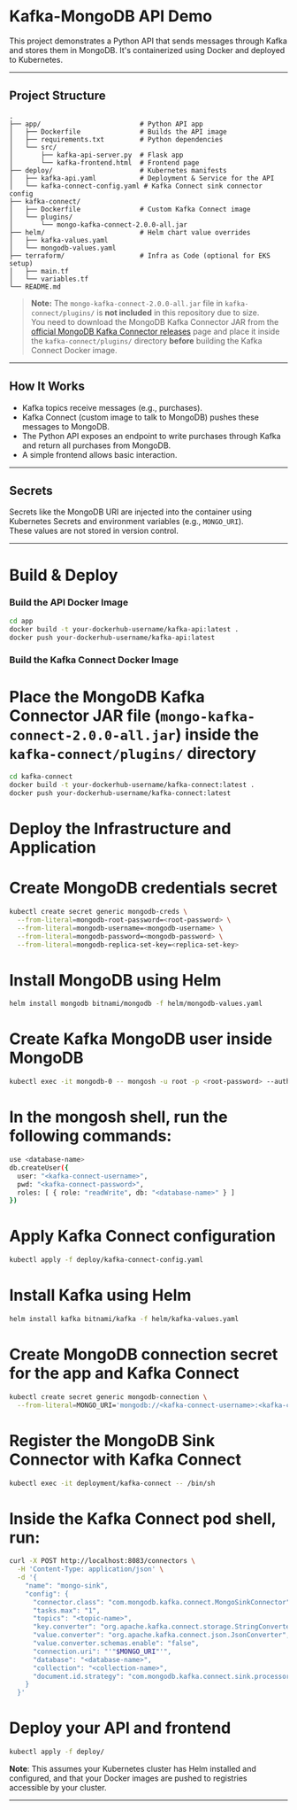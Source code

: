 # Kafka-MongoDB API Demo

This project demonstrates a Python API that sends messages through Kafka and stores them in MongoDB. It's containerized using Docker and deployed to Kubernetes.

---

## Project Structure

```
.
├── app/                         # Python API app
│   ├── Dockerfile               # Builds the API image
│   ├── requirements.txt         # Python dependencies
│   └── src/
│       ├── kafka-api-server.py  # Flask app
│       └── kafka-frontend.html  # Frontend page
├── deploy/                      # Kubernetes manifests
│   ├── kafka-api.yaml           # Deployment & Service for the API
│   └── kafka-connect-config.yaml # Kafka Connect sink connector config
├── kafka-connect/
│   ├── Dockerfile               # Custom Kafka Connect image
│   └── plugins/
│       └── mongo-kafka-connect-2.0.0-all.jar
├── helm/                        # Helm chart value overrides
│   ├── kafka-values.yaml
│   └── mongodb-values.yaml
├── terraform/                   # Infra as Code (optional for EKS setup)
│   ├── main.tf
│   └── variables.tf
└── README.md
```


> **Note:** The `mongo-kafka-connect-2.0.0-all.jar` file in `kafka-connect/plugins/` is **not included** in this repository due to size.  
> You need to download the MongoDB Kafka Connector JAR from the [official MongoDB Kafka Connector releases](https://github.com/mongodb/mongo-kafka/releases) page and place it inside the `kafka-connect/plugins/` directory **before** building the Kafka Connect Docker image.

---

## How It Works

- Kafka topics receive messages (e.g., purchases).
- Kafka Connect (custom image to talk to MongoDB) pushes these messages to MongoDB.
- The Python API exposes an endpoint to write purchases through Kafka and return all purchases from MongoDB.
- A simple frontend allows basic interaction.

---

## Secrets

Secrets like the MongoDB URI are injected into the container using Kubernetes Secrets and environment variables (e.g., `MONGO_URI`).  
These values are not stored in version control.

---
# Build & Deploy

### Build the API Docker Image
```bash
cd app
docker build -t your-dockerhub-username/kafka-api:latest .
docker push your-dockerhub-username/kafka-api:latest
```
### Build the Kafka Connect Docker Image

# Place the MongoDB Kafka Connector JAR file (`mongo-kafka-connect-2.0.0-all.jar`) inside the `kafka-connect/plugins/` directory

```bash
cd kafka-connect
docker build -t your-dockerhub-username/kafka-connect:latest .
docker push your-dockerhub-username/kafka-connect:latest
```

# Deploy the Infrastructure and Application

# Create MongoDB credentials secret
```bash
kubectl create secret generic mongodb-creds \
  --from-literal=mongodb-root-password=<root-password> \
  --from-literal=mongodb-username=<mongodb-username> \
  --from-literal=mongodb-password=<mongodb-password> \
  --from-literal=mongodb-replica-set-key=<replica-set-key>
```
# Install MongoDB using Helm
```bash
helm install mongodb bitnami/mongodb -f helm/mongodb-values.yaml
```
# Create Kafka MongoDB user inside MongoDB
```bash
kubectl exec -it mongodb-0 -- mongosh -u root -p <root-password> --authenticationDatabase admin
```
# In the mongosh shell, run the following commands:
```bash
use <database-name>
db.createUser({
  user: "<kafka-connect-username>",
  pwd: "<kafka-connect-password>",
  roles: [ { role: "readWrite", db: "<database-name>" } ]
})
```
# Apply Kafka Connect configuration
```bash
kubectl apply -f deploy/kafka-connect-config.yaml
```
# Install Kafka using Helm
```bash
helm install kafka bitnami/kafka -f helm/kafka-values.yaml
```
# Create MongoDB connection secret for the app and Kafka Connect
```bash
kubectl create secret generic mongodb-connection \
  --from-literal=MONGO_URI='mongodb://<kafka-connect-username>:<kafka-connect-password>@mongodb-0.mongodb-headless.default.svc.cluster.local:27017,mongodb-1.mongodb-headless.default.svc.cluster.local:27017,mongodb-arbiter-0.mongodb-arbiter-headless.default.svc.cluster.local:27017/?replicaSet=rs0&authSource=<auth-database>'
```
# Register the MongoDB Sink Connector with Kafka Connect
```bash
kubectl exec -it deployment/kafka-connect -- /bin/sh
```
# Inside the Kafka Connect pod shell, run:
```bash
curl -X POST http://localhost:8083/connectors \
  -H 'Content-Type: application/json' \
  -d '{
    "name": "mongo-sink",
    "config": {
      "connector.class": "com.mongodb.kafka.connect.MongoSinkConnector",
      "tasks.max": "1",
      "topics": "<topic-name>",
      "key.converter": "org.apache.kafka.connect.storage.StringConverter",
      "value.converter": "org.apache.kafka.connect.json.JsonConverter",
      "value.converter.schemas.enable": "false",
      "connection.uri": "'"$MONGO_URI"'",
      "database": "<database-name>",
      "collection": "<collection-name>",
      "document.id.strategy": "com.mongodb.kafka.connect.sink.processor.id.strategy.BsonOidStrategy"
    }
  }'
```
# Deploy your API and frontend
```bash
kubectl apply -f deploy/
```

**Note**: This assumes your Kubernetes cluster has Helm installed and configured, and that your Docker images are pushed to registries accessible by your cluster.

---
